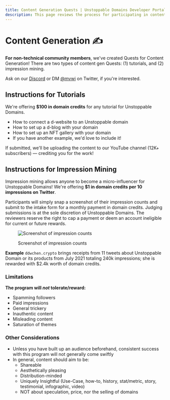 ```yaml
---
title: Content Generation Quests | Unstoppable Domains Developer Portal
description: This page reviews the process for participating in content generation quests with Unstoppable Domains.
---
```


# Content Generation ✍️

**For non-technical community members**, we've created Quests for Content Generation! There are two types of content gen Quests: (1) tutorials, and (2) impression mining.

Ask on our [Discord](https://discord.com/invite/b6ZVxSZ9Hn) or DM [@mvwi](https://twitter.com/mvwi) on Twitter, if you're interested.

## Instructions for Tutorials

We're offering **$100 in domain credits** for any tutorial for Unstoppable Domains.

- How to connect a d-website to an Unstoppable domain
- How to set up a d-blog with your domain
- How to set up an NFT gallery with your domain
- If you have another example, we'd love to include it!

If submitted, we'll be uploading the content to our YouTube channel (12K+ subscribers) — crediting you for the work!

## Instructions for Impression Mining
    
Impression mining allows anyone to become a micro-influencer for Unstoppable Domains! We're offering **$1 in domain credits per 10 impressions on Twitter**.

Participants will simply snap a screenshot of their impression counts and submit to the intake form for a monthly payment in domain credits. Judging submissions is at the sole discretion of Unstoppable Domains. The reviewers reserve the right to cap a payment or deem an account ineligible for current or future rewards.

<figure>

![Screenshot of impression counts](/images/quest-impression-mining.png)
	
<figcaption>Screenshot of impression counts</figcaption>
</figure>

**Example**
`ddwchen.crypto` brings receipts from 11 tweets about Unstoppable Domain or its products from July 2021 totaling 240k impressions; she is rewarded with $2.4k worth of domain credits.

### Limitations

**The program will *not* tolerate/reward:**

- Spamming followers
- Paid impressions
- General trickery
- Inauthentic content
- Misleading content
- Saturation of themes

### Other Considerations

- Unless you have built up an audience beforehand, consistent success with this program will not generally come swiftly
- In general, content should aim to be:
    - Shareable
    - Aesthetically pleasing
    - Distribution-minded
    - Uniquely Insightful (Use-Case, how-to, history, stat/metric, story, testimonial, infographic, video)
    - NOT about speculation, price, nor the selling of domains